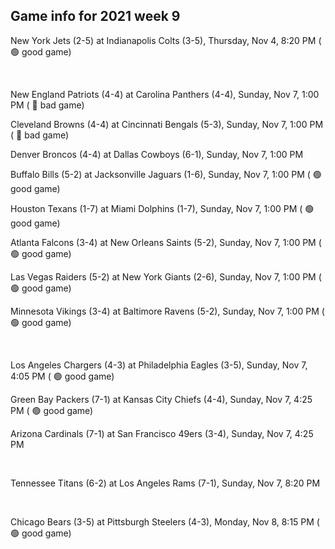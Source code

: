 ## Game info for 2021 week 9
New York Jets (2-5) at Indianapolis Colts (3-5), Thursday, Nov 4, 8:20 PM (	:green_circle: good game)


<br/>

New England Patriots (4-4) at Carolina Panthers (4-4), Sunday, Nov 7, 1:00 PM (	:red_circle: bad game)

Cleveland Browns (4-4) at Cincinnati Bengals (5-3), Sunday, Nov 7, 1:00 PM (	:red_circle: bad game)

Denver Broncos (4-4) at Dallas Cowboys (6-1), Sunday, Nov 7, 1:00 PM

Buffalo Bills (5-2) at Jacksonville Jaguars (1-6), Sunday, Nov 7, 1:00 PM (	:green_circle: good game)

Houston Texans (1-7) at Miami Dolphins (1-7), Sunday, Nov 7, 1:00 PM (	:green_circle: good game)

Atlanta Falcons (3-4) at New Orleans Saints (5-2), Sunday, Nov 7, 1:00 PM (	:green_circle: good game)

Las Vegas Raiders (5-2) at New York Giants (2-6), Sunday, Nov 7, 1:00 PM (	:green_circle: good game)

Minnesota Vikings (3-4) at Baltimore Ravens (5-2), Sunday, Nov 7, 1:00 PM (	:green_circle: good game)


<br/>

Los Angeles Chargers (4-3) at Philadelphia Eagles (3-5), Sunday, Nov 7, 4:05 PM (	:green_circle: good game)

Green Bay Packers (7-1) at Kansas City Chiefs (4-4), Sunday, Nov 7, 4:25 PM (	:green_circle: good game)

Arizona Cardinals (7-1) at San Francisco 49ers (3-4), Sunday, Nov 7, 4:25 PM


<br/>

Tennessee Titans (6-2) at Los Angeles Rams (7-1), Sunday, Nov 7, 8:20 PM


<br/>

Chicago Bears (3-5) at Pittsburgh Steelers (4-3), Monday, Nov 8, 8:15 PM (	:green_circle: good game)


